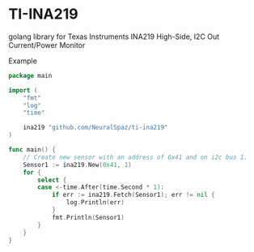 # TI-INA219
golang library for Texas Instruments INA219 High-Side, I2C Out Current/Power Monitor

Example
```go
package main

import (
	"fmt"
	"log"
	"time"

	ina219 "github.com/NeuralSpaz/ti-ina219"
)

func main() {
	// Create new sensor with an address of 0x41 and on i2c bus 1.
	Sensor1 := ina219.New(0x41, 1)
	for {
		select {
		case <-time.After(time.Second * 1):
			if err := ina219.Fetch(Sensor1); err != nil {
				log.Println(err)
			}
			fmt.Println(Sensor1)
		}
	}
}
```
